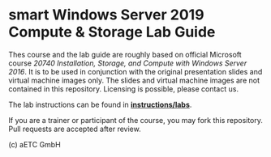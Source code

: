 # smart Windows Server 2019 Compute & Storage Lab Guide

Thes course and the lab guide are roughly based on official Microsoft course *20740 Installation, Storage, and Compute with Windows Server 2016*. It is to be used in conjunction with the original presentation slides and virtual machine images only. The slides and virtual machine images are not contained in this repository. Licensing is possible, please contact us.

The lab instructions can be found in [**instructions/labs**](https://github.com/EnterpriseTrainingCenter/sW2019-1/tree/main/Instructions/Labs).

If you are a trainer or participant of the course, you may fork this repository. Pull requests are accepted after review.

(c) aETC GmbH 
